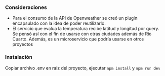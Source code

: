 ### Consideraciones

- Para el consumo de la API de Openweather se creó un plugin encapsulado con la idea de poder reutilizarlo.
- El servicio que evalua la temperatura recibe latitud y longitud por query. Se pensó así con el fin de usarse con otras ciudades además de Rio Cuarto. Además, es un microservicio que podría usarse en otros proyectos

### Instalación
Copiar archivo .env en raiz del proyecto, ejecutar `npm install` y `npm run dev`
